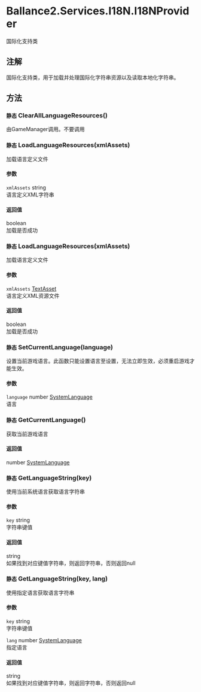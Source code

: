 ﻿# Ballance2.Services.I18N.I18NProvider 
国际化支持类

## 注解

国际化支持类，用于加载并处理国际化字符串资源以及读取本地化字符串。


## 方法



### `静态` ClearAllLanguageResources()

由GameManager调用。不要调用



### `静态` LoadLanguageResources(xmlAssets)

加载语言定义文件


#### 参数


`xmlAssets` string <br/>语言定义XML字符串



#### 返回值

boolean <br/>加载是否成功


### `静态` LoadLanguageResources(xmlAssets)

加载语言定义文件


#### 参数


`xmlAssets` [TextAsset](https://docs.unity3d.com/ScriptReference/TextAsset.html) <br/>语言定义XML资源文件



#### 返回值

boolean <br/>加载是否成功


### `静态` SetCurrentLanguage(language)

设置当前游戏语言。此函数只能设置语言至设置，无法立即生效，必须重启游戏才能生效。


#### 参数


`language` number [SystemLanguage](https://docs.unity3d.com/ScriptReference/SystemLanguage.html)<br/>语言




### `静态` GetCurrentLanguage()

获取当前游戏语言


#### 返回值

number [SystemLanguage](https://docs.unity3d.com/ScriptReference/SystemLanguage.html)<br/>


### `静态` GetLanguageString(key)

使用当前系统语言获取语言字符串


#### 参数


`key` string <br/>字符串键值



#### 返回值

string <br/>如果找到对应键值字符串，则返回字符串，否则返回null


### `静态` GetLanguageString(key, lang)

使用指定语言获取语言字符串


#### 参数


`key` string <br/>字符串键值

`lang` number [SystemLanguage](https://docs.unity3d.com/ScriptReference/SystemLanguage.html)<br/>指定语言



#### 返回值

string <br/>如果找到对应键值字符串，则返回字符串，否则返回null
